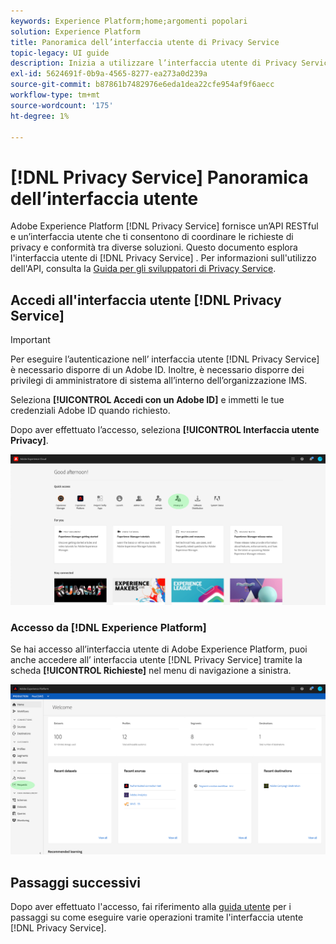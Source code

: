 ```yaml
---
keywords: Experience Platform;home;argomenti popolari
solution: Experience Platform
title: Panoramica dell’interfaccia utente di Privacy Service
topic-legacy: UI guide
description: Inizia a utilizzare l’interfaccia utente di Privacy Service per coordinare e monitorare le richieste di privacy in diverse applicazioni Experience Cloud.
exl-id: 5624691f-0b9a-4565-8277-ea273a0d239a
source-git-commit: b87861b7482976e6eda1dea22cfe954af9f6aecc
workflow-type: tm+mt
source-wordcount: '175'
ht-degree: 1%

---
```


# [!DNL Privacy Service] Panoramica dell’interfaccia utente

Adobe Experience Platform [!DNL Privacy Service] fornisce un’API RESTful e un’interfaccia utente che ti consentono di coordinare le richieste di privacy e conformità tra diverse soluzioni. Questo documento esplora l&#39;interfaccia utente di [!DNL Privacy Service] . Per informazioni sull&#39;utilizzo dell&#39;API, consulta la [Guida per gli sviluppatori di Privacy Service](../api/getting-started.md).

## Accedi all&#39;interfaccia utente [!DNL Privacy Service]

>[!IMPORTANT]
>
>Per eseguire l’autenticazione nell’ interfaccia utente [!DNL Privacy Service] è necessario disporre di un Adobe ID. Inoltre, è necessario disporre dei privilegi di amministratore di sistema all’interno dell’organizzazione IMS.

Seleziona **[!UICONTROL Accedi con un Adobe ID]** e immetti le tue credenziali Adobe ID quando richiesto.

Dopo aver effettuato l’accesso, seleziona **[!UICONTROL Interfaccia utente Privacy]**.

![](../images/ui-overview/quick-access.png)

### Accesso da [!DNL Experience Platform]

Se hai accesso all’interfaccia utente di Adobe Experience Platform, puoi anche accedere all’ interfaccia utente [!DNL Privacy Service] tramite la scheda **[!UICONTROL Richieste]** nel menu di navigazione a sinistra.

![](../images/ui-overview/platform.png)

## Passaggi successivi

Dopo aver effettuato l&#39;accesso, fai riferimento alla [guida utente](user-guide.md) per i passaggi su come eseguire varie operazioni tramite l&#39;interfaccia utente [!DNL Privacy Service].
